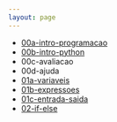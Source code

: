 ```yaml
---
layout: page
---
```


- [00a-intro-programacao](00a-intro-programacao)
- [00b-intro-python](00b-intro-python)
- 00c-avaliacao
- 00d-ajuda
- [01a-variaveis](01a-variaveis)
- [01b-expressoes](01b-expressoes)
- [01c-entrada-saida](01c-entrada-saida)
- [02-if-else](02-if-else)